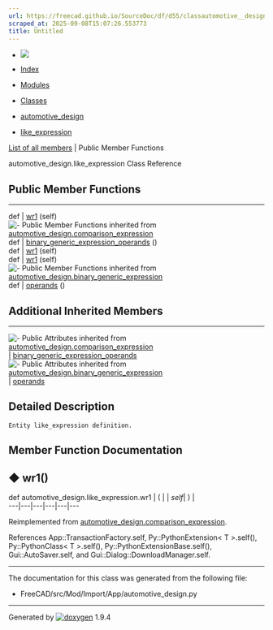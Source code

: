 ```yaml
---
url: https://freecad.github.io/SourceDoc/df/d55/classautomotive__design_1_1like__expression.html
scraped_at: 2025-09-08T15:07:26.553773
title: Untitled
---
```


  * [ ![](https://www.freecad.org/svg/logo-freecad.svg) ](https://freecadweb.org "FreeCAD")
  * [Index](../../index.html "Index")
  * [Modules](../../modules.html "Modules list")
  * [Classes](../../annotated.html "Annotated list")

  * [automotive_design](../../d4/ddf/namespaceautomotive__design.html)
  * [like_expression](../../df/d55/classautomotive__design_1_1like__expression.html)

[List of all members](../../d1/d50/classautomotive__design_1_1like__expression-members.html) | Public Member Functions

automotive_design.like_expression Class Reference

##  Public Member Functions  
  
---  
def | [wr1](../../df/d55/classautomotive__design_1_1like__expression.html#a32b9720ae539de1654961d6a682612b1) (self)  
![-](../../closed.png) Public Member Functions inherited from
[automotive_design.comparison_expression](../../dd/d0f/classautomotive__design_1_1comparison__expression.html)  
def | [binary_generic_expression_operands](../../dd/d0f/classautomotive__design_1_1comparison__expression.html#af1343022d94f8f9fb8184f26d6842a7a) ()  
def | [wr1](../../dd/d0f/classautomotive__design_1_1comparison__expression.html#af7bc9f489c03c2fc5c98af596ff26999) (self)  
def | [wr1](../../d3/d52/classautomotive__design_1_1generic__expression.html#aea35213a5e29cdc6cc6a201099976f3e) (self)  
![-](../../closed.png) Public Member Functions inherited from
[automotive_design.binary_generic_expression](../../da/d4f/classautomotive__design_1_1binary__generic__expression.html)  
def | [operands](../../da/d4f/classautomotive__design_1_1binary__generic__expression.html#a02f66c9c0ff94333142e937c1bf28407) ()  
  
##  Additional Inherited Members  
  
---  
![-](../../closed.png) Public Attributes inherited from
[automotive_design.comparison_expression](../../dd/d0f/classautomotive__design_1_1comparison__expression.html)  
|
[binary_generic_expression_operands](../../dd/d0f/classautomotive__design_1_1comparison__expression.html#a888b488cdcc3d2d02cd6974f67e34ae7)  
![-](../../closed.png) Public Attributes inherited from
[automotive_design.binary_generic_expression](../../da/d4f/classautomotive__design_1_1binary__generic__expression.html)  
|
[operands](../../da/d4f/classautomotive__design_1_1binary__generic__expression.html#aabaa4a6ce4f17d067b7db22ee116a6fc)  
  
## Detailed Description

    
    
    Entity like_expression definition.

## Member Function Documentation

## ◆ wr1()

def automotive_design.like_expression.wr1  | ( |  | _self_| ) |   
---|---|---|---|---|---  
  
Reimplemented from
[automotive_design.comparison_expression](../../dd/d0f/classautomotive__design_1_1comparison__expression.html#af7bc9f489c03c2fc5c98af596ff26999).

References App::TransactionFactory.self, Py::PythonExtension< T >.self(),
Py::PythonClass< T >.self(), Py::PythonExtensionBase.self(),
Gui::AutoSaver.self, and Gui::Dialog::DownloadManager.self.

* * *

The documentation for this class was generated from the following file:

  * FreeCAD/src/Mod/Import/App/automotive_design.py

* * *

Generated by
[![doxygen](../../doxygen.svg)](https://www.doxygen.org/index.html) 1.9.4

